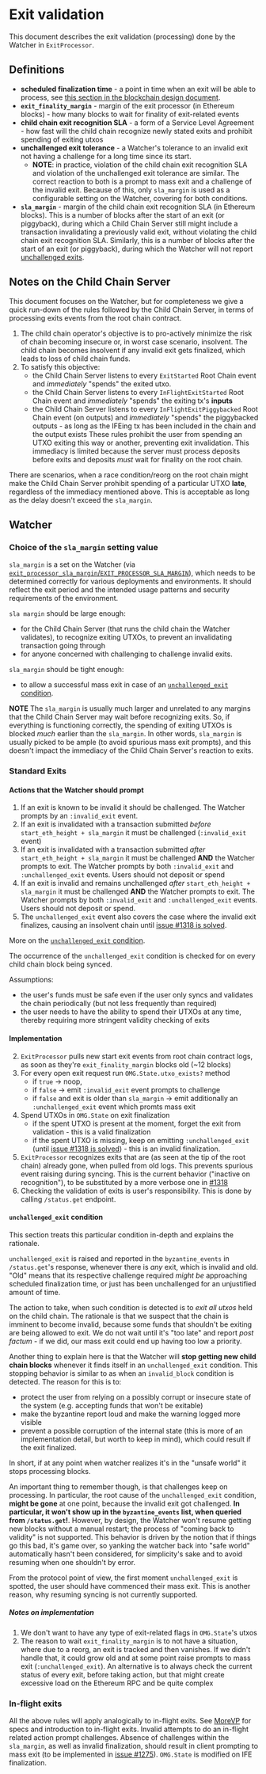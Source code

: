 # Exit validation

This document describes the exit validation (processing) done by the Watcher in `ExitProcessor`.

## Definitions

* **scheduled finalization time** - a point in time when an exit will be able to process, see [this section in the blockchain design document](docs/tesuji_blockchain_design.md#finalization-of-exits).
* **`exit_finality_margin`** - margin of the exit processor (in Ethereum blocks) - how many blocks to wait for finality of exit-related events
* **child chain exit recognition SLA** - a form of a Service Level Agreement - how fast will the child chain recognize newly stated exits and prohibit spending of exiting utxos
* **unchallenged exit tolerance** - a Watcher's tolerance to an invalid exit not having a challenge for a long time since its start.
   - **NOTE**: in practice, violation of the child chain exit recognition SLA and violation of the unchallenged exit tolerance are similar.
  The correct reaction to both is a prompt to mass exit and a challenge of the invalid exit.
  Because of this, only `sla_margin` is used as a configurable setting on the Watcher, covering for both conditions.
* **`sla_margin`** - margin of the child chain exit recognition SLA (in Ethereum blocks).
This is a number of blocks after the start of an exit (or piggyback), during which a Child Chain Server still might include a transaction invalidating a previously valid exit, without violating the child chain exit recognition SLA.
Similarly, this is a number of blocks after the start of an exit (or piggyback), during which the Watcher will not report [unchallenged exits](#unchallenged_exit-condition).

## Notes on the Child Chain Server

This document focuses on the Watcher, but for completeness we give a quick run-down of the rules followed by the Child Chain Server, in terms of processing exits events from the root chain contract.

1. The child chain operator's objective is to pro-actively minimize the risk of chain becoming insecure or, in worst case scenario, insolvent.
The child chain becomes insolvent if any invalid exit gets finalized, which leads to loss of child chain funds.
2. To satisfy this objective:
    - the Child Chain Server listens to every `ExitStarted` Root Chain event and _immediately_ "spends" the exited utxo.
    - the Child Chain Server listens to every `InFlightExitStarted` Root Chain event and _immediately_ "spends" the exiting tx's **inputs**
    - the Child Chain Server listens to every `InFlightExitPiggybacked` Root Chain event (on outputs) and _immediately_ "spends" the piggybacked outputs - as long as the IFEing tx has been included in the chain and the output exists
  These rules prohibit the user from spending an UTXO exiting this way or another, preventing exit invalidation.
  This immediacy is limited because the server must process deposits before exits and deposits _must_ wait for finality on the root chain.

There are scenarios, when a race condition/reorg on the root chain might make the Child Chain Server prohibit spending of a particular UTXO **late**, regardless of the immediacy mentioned above.
This is acceptable as long as the delay doesn't exceed the `sla_margin`.

## Watcher

### Choice of the `sla_margin` setting value

`sla_margin` is a set on the Watcher (via [`exit_processor_sla_margin`/`EXIT_PROCESSOR_SLA_MARGIN`](./details.md#configuration-parameters)), which needs to be determined correctly for various deployments and environments.
It should reflect the exit period and the intended usage patterns and security requirements of the environment.

`sla margin` should be large enough:
 - for the Child Chain Server (that runs the child chain the Watcher validates), to recognize exiting UTXOs, to prevent an invalidating transaction going through
 - for anyone concerned with challenging to challenge invalid exits.

`sla_margin` should be tight enough:
 - to allow a successful mass exit in case of an [`unchallenged_exit` condition](#unchallenged_exit-condition).

**NOTE** The `sla_margin` is usually much larger and unrelated to any margins that the Child Chain Server may wait before recognizing exits.
So, if everything is functioning correctly, the spending of exiting UTXOs is blocked _much_ earlier than the `sla_margin`.
In other words, `sla_margin` is usually picked to be ample (to avoid spurious mass exit prompts), and this doesn't impact the immediacy of the Child Chain Server's reaction to exits.

### Standard Exits

#### Actions that the Watcher should prompt

1. If an exit is known to be invalid it should be challenged. The Watcher prompts by an `:invalid_exit` event.
2. If an exit is invalidated with a transaction submitted *before* `start_eth_height + sla_margin` it must be challenged (`:invalid_exit` event)
3. If an exit is invalidated with a transaction submitted *after* `start_eth_height + sla_margin` it must be challenged **AND** the Watcher prompts to exit. The Watcher prompts by both `:invalid_exit` and `:unchallenged_exit` events. Users should not deposit or spend
4. If an exit is invalid and remains unchallenged *after* `start_eth_height + sla_margin` it must be challenged **AND** the Watcher prompts to exit. The Watcher prompts by both `:invalid_exit` and `:unchallenged_exit` events. Users should not deposit or spend.
5. The `unchallenged_exit` event also covers the case where the invalid exit finalizes, causing an insolvent chain until [issue #1318 is solved](github.com/omisego/elixir-omg/issues/1318).

More on the [`unchallenged_exit` condition](#unchallenged_exit-condition).

The occurrence of the `unchallenged_exit` condition is checked for on every child chain block being synced.

Assumptions:
  - the user's funds must be safe even if the user only syncs and validates the chain periodically (but not less frequently than required)
  - the user needs to have the ability to spend their UTXOs at any time, thereby requiring more stringent validity checking of exits

#### Implementation

2. `ExitProcessor` pulls new start exit events from root chain contract logs, as soon as they're `exit_finality_margin` blocks old (~12 blocks)
3. For every open exit request run `OMG.State.utxo_exists?` method
    * if `true` -> noop,
    * if `false` -> emit `:invalid_exit` event prompts to challenge
    * if `false` and exit is older than `sla_margin` -> emit additionally an `:unchallenged_exit` event which promts mass exit
4. Spend UTXOs in `OMG.State` on exit finalization
    * if the spent UTXO is present at the moment, forget the exit from validation - this is a valid finalization
    * if the spent UTXO is missing, keep on emitting `:unchallenged_exit` (until [issue #1318 is solved](github.com/omisego/elixir-omg/issues/1318)) - this is an invalid finalization.
5. `ExitProcessor` recognizes exits that are (as seen at the tip of the root chain) already gone, when pulled from old logs.
This prevents spurious event raising during syncing.
This is the current behavior ("inactive on recognition"), to be substituted by a more verbose one in [#1318](github.com/omisego/elixir-omg/issues/1318)
6. Checking the validation of exits is user's responsibility.
This is done by calling `/status.get` endpoint.

#### `unchallenged_exit` condition

This section treats this particular condition in-depth and explains the rationale.

`unchallenged_exit` is raised and reported in the `byzantine_events` in `/status.get`'s response, whenever there is _any_ exit, which is invalid and old.
"Old" means that its respective challenge required _might be_ approaching scheduled finalization time, or just has been unchallenged for an unjustified amount of time.

The action to take, when such condition is detected is to _exit all utxos_ held on the child chain.
The rationale is that we suspect that the chain is imminent to become invalid, because some funds that shouldn't be exiting are being allowed to exit.
We do not wait until it's "too late" and report _post factum_ - if we did, our mass exit could end up having too low a priority.

Another thing to explain here is that the Watcher will **stop getting new child chain blocks** whenever it finds itself in an `unchallenged_exit` condition.
This stopping behavior is similar to as when an `invalid_block` condition is detected.
The reason for this is to:
 - protect the user from relying on a possibly corrupt or insecure state of the system (e.g. accepting funds that won't be exitable)
 - make the byzantine report loud and make the warning logged more visible
 - prevent a possible corruption of the internal state (this is more of an implementation detail, but worth to keep in mind), which could result if the exit finalized.

In short, if at any point when watcher realizes it's in the "unsafe world" it stops processing blocks.

An important thing to remember though, is that challenges keep on processing.
In particular, the root cause of the `unchallenged_exit` condition, **might be gone** at one point, because the invalid exit got challenged.
**In particular, it won't show up in the `byzantine_events` list, when queried from `/status.get`!**.
However, by design, the Watcher won't resume getting new blocks without a manual restart; the process of "coming back to validity" is not supported.
This behavior is driven by the notion that if things go this bad, it's game over, so yanking the watcher back into "safe world" automatically hasn't been considered,
for simplicity's sake and to avoid resuming when one shouldn't by error.

From the protocol point of view, the first moment `unchallenged_exit` is spotted, the user should have commenced their mass exit.
This is another reason, why resuming syncing is not currently supported.

##### Notes on implementation

1. We don't want to have any type of exit-related flags in `OMG.State`'s utxos
2. The reason to wait `exit_finality_margin` is to not have a situation, where due to a reorg, an exit is tracked and then vanishes.
If we didn't handle that, it could grow old and at some point raise prompts to mass exit (`:unchallenged_exit`).
An alternative is to always check the current status of every exit, before taking action, but that might create excessive load on the Ethereum RPC and be quite complex

### In-flight exits

All the above rules will apply analogically to in-flight exits.
See [MoreVP](./morevp.md) for specs and introduction to in-flight exits.
Invalid attempts to do an in-flight related action prompt challenges.
Absence of challenges within the `sla_margin`, as well as invalid finalization, should result in client prompting to mass exit (to be implemented in [issue #1275](github.com/omisego/elixir-omg/issues/1275)).
`OMG.State` is modified on IFE finalization.
